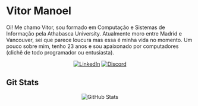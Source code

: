# Vitor Manoel 

<p>Oi! Me chamo Vitor, sou formado em Computação e Sistemas de Informação pela Athabasca University. Atualmente moro entre Madrid e Vancouver, sei que parece loucura mas essa é minha vida no momento. Um pouco sobre mim, tenho 23 anos e sou apaixonado por computadores (clichê de todo programador ou entusiasta).</p>

<div align="center">
	<a>

[![LinkedIn](https://img.shields.io/badge/LinkedIn-000?style=for-the-badge&logo=linkedin&logoColor=0E76A8)](https://www.linkedin.com/in/vitormnoel/)
	</a>
	<a>
[![Discord](https://img.shields.io/badge/Discord-000?style=for-the-badge&logo=discord)](https://www.discord.com/in/vitormnoel/)
	</a> 	
</div>

<h2>Git Stats</h2>
<div align="center">
	
![GitHub Stats](https://github-readme-stats.vercel.app/api?username=vitormnoel&theme=transparent&border_color=09E57A&show_icons=true&icon_color=ffff&title_color=ffff&text_color=09E57A&hide_title=true&hide=stars)

</div>
